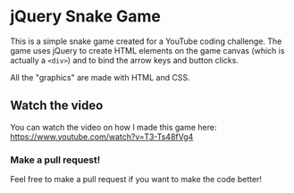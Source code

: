 # jQuery Snake Game

This is a simple snake game created for a YouTube coding challenge. The game uses jQuery to create HTML elements on the game canvas (which is actually a `<div>`) and to bind the arrow keys and button clicks.

All the "graphics" are made with HTML and CSS.

## Watch the video
You can watch the video on how I made this game here: https://www.youtube.com/watch?v=T3-Ts48fVg4

### Make a pull request!
Feel free to make a pull request if you want to make the code better!
